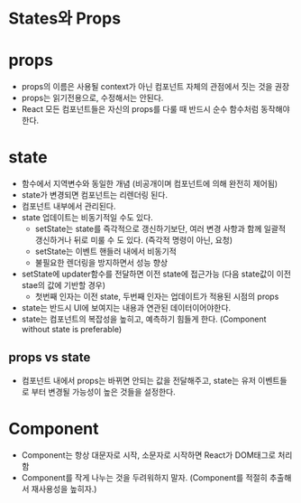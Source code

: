 # States와 Props

# props

  * props의 이름은 사용될 context가 아닌 컴포넌트 자체의 관점에서 짓는 것을 권장
  * props는 읽기전용으로, 수정해서는 안된다.
  * React 모든 컴포넌트들은 자신의 props를 다룰 때 반드시 순수 함수처럼 동작해야 한다.

# state

  * 함수에서 지역변수와 동일한 개념 (비공개이며 컴포넌트에 의해 완전히 제어됨)
  * state가 변경되면 컴포넌트는 리렌더링 된다.
  * 컴포넌트 내부에서 관리된다.
  * state 업데이트는 비동기적일 수도 있다.
    * setState는 state를 즉각적으로 갱신하기보단, 여러 변경 사항과 함께 일괄적 갱신하거나 뒤로 미룰 수 도 있다. (즉각적 명령이 아닌, 요청)
    * setState는 이벤트 핸들러 내에서 비동기적
    * 불필요한 렌더링을 방지하면서 성능 향상
  * setState에 updater함수를 전달하면 이전 state에 접근가능 (다음 state값이 이전 stae의 값에 기반할 경우)
    * 첫번째 인자는 이전 state, 두번째 인자는 업데이트가 적용된 시점의 props
  * state는 반드시 UI에 보여지는 내용과 연관된 데이터이어야한다.
  * state는 컴포넌트의 복잡성을 높히고, 예측하기 힘들게 한다. (Component without state is preferable)

## props vs state
  * 컴포넌트 내에서 props는 바뀌면 안되는 값을 전달해주고, state는 유저 이벤트들로 부터 변경될 가능성이 높은 것들을 설정한다.

# Component

  * Component는 항상 대문자로 시작, 소문자로 시작하면 React가 DOM태그로 처리함
  * Component를 작게 나누는 것을 두려워하지 말자. (Component를 적절히 추출해서 재사용성을 높히자.)
